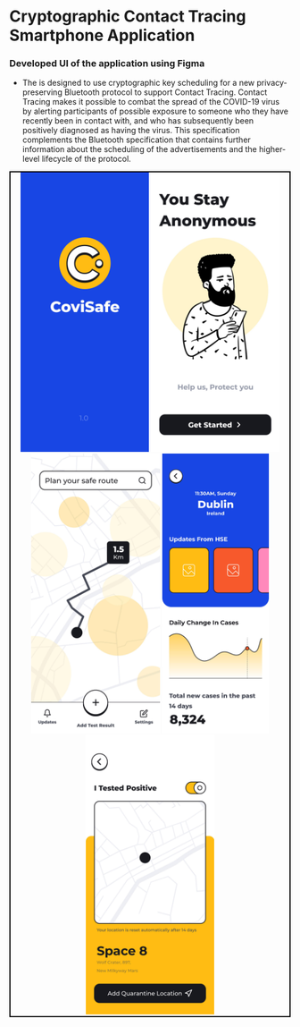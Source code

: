 # Cryptographic Contact Tracing Smartphone Application
### Developed UI of the application using Figma
- The is designed to use cryptographic key scheduling for a new 
privacy-preserving Bluetooth protocol to support Contact Tracing. Contact Tracing makes it possible to 
combat the spread of the COVID-19 virus by alerting participants of possible exposure to someone 
who they have recently been in contact with, and who has subsequently been positively diagnosed as 
having the virus. This specification complements the Bluetooth specification that contains further 
information about the scheduling of the advertisements and the higher-level lifecycle of the protocol.


<p align="center" style="border: solid 2px black;">
  <img src="https://github.com/bhatiashivam/contact-tracing-app/blob/main/Figma%20-%20Wireframe%20Mockups/0001.jpg?raw=true" height="500" title="splash screen">
  <img src="https://github.com/bhatiashivam/contact-tracing-app/blob/main/Figma%20-%20Wireframe%20Mockups/0002.jpg?raw=true" height="500">
  <img src="https://github.com/bhatiashivam/contact-tracing-app/blob/main/Figma%20-%20Wireframe%20Mockups/0004.jpg?raw=true" height="500">
  <img src="https://github.com/bhatiashivam/contact-tracing-app/blob/main/Figma%20-%20Wireframe%20Mockups/0006.jpg?raw=true" height="500">
  <img src="https://github.com/bhatiashivam/contact-tracing-app/blob/main/Figma%20-%20Wireframe%20Mockups/0007.jpg?raw=true" height="500">
</p>
